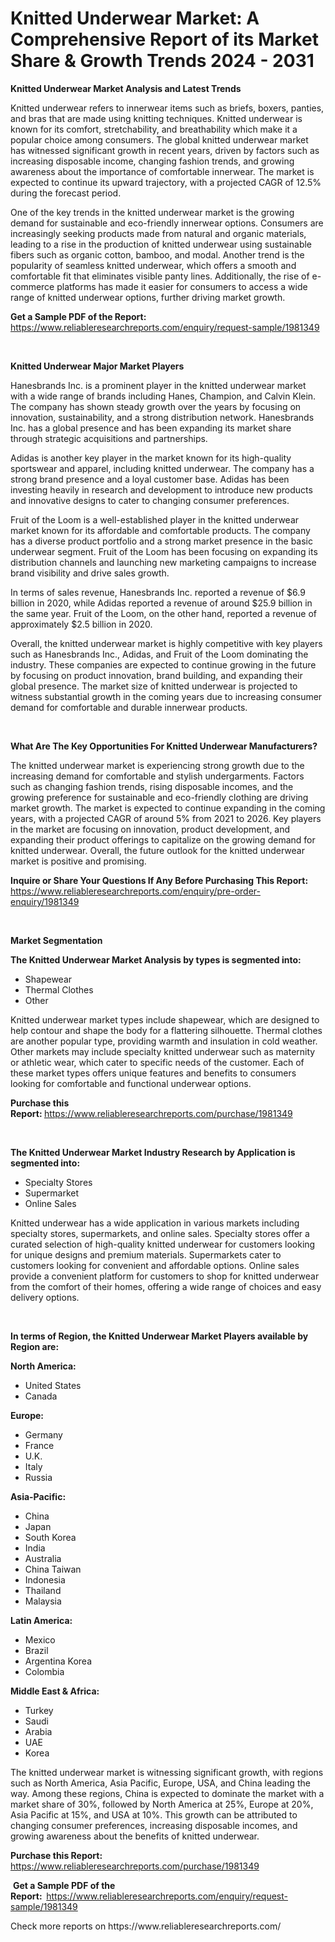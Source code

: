 <p><h1>Knitted Underwear Market: A Comprehensive Report of its Market Share & Growth Trends 2024 - 2031</h1></p><p><strong>Knitted Underwear Market Analysis and Latest Trends</strong></p>
<p><p>Knitted underwear refers to innerwear items such as briefs, boxers, panties, and bras that are made using knitting techniques. Knitted underwear is known for its comfort, stretchability, and breathability which make it a popular choice among consumers. The global knitted underwear market has witnessed significant growth in recent years, driven by factors such as increasing disposable income, changing fashion trends, and growing awareness about the importance of comfortable innerwear. The market is expected to continue its upward trajectory, with a projected CAGR of 12.5% during the forecast period.</p><p>One of the key trends in the knitted underwear market is the growing demand for sustainable and eco-friendly innerwear options. Consumers are increasingly seeking products made from natural and organic materials, leading to a rise in the production of knitted underwear using sustainable fibers such as organic cotton, bamboo, and modal. Another trend is the popularity of seamless knitted underwear, which offers a smooth and comfortable fit that eliminates visible panty lines. Additionally, the rise of e-commerce platforms has made it easier for consumers to access a wide range of knitted underwear options, further driving market growth.</p></p>
<p><strong>Get a Sample PDF of the Report:&nbsp;</strong> <a href="https://www.reliableresearchreports.com/enquiry/request-sample/1981349">https://www.reliableresearchreports.com/enquiry/request-sample/1981349</a></p>
<p>&nbsp;</p>
<p><strong>Knitted Underwear Major Market Players</strong></p>
<p><p>Hanesbrands Inc. is a prominent player in the knitted underwear market with a wide range of brands including Hanes, Champion, and Calvin Klein. The company has shown steady growth over the years by focusing on innovation, sustainability, and a strong distribution network. Hanesbrands Inc. has a global presence and has been expanding its market share through strategic acquisitions and partnerships.</p><p>Adidas is another key player in the market known for its high-quality sportswear and apparel, including knitted underwear. The company has a strong brand presence and a loyal customer base. Adidas has been investing heavily in research and development to introduce new products and innovative designs to cater to changing consumer preferences.</p><p>Fruit of the Loom is a well-established player in the knitted underwear market known for its affordable and comfortable products. The company has a diverse product portfolio and a strong market presence in the basic underwear segment. Fruit of the Loom has been focusing on expanding its distribution channels and launching new marketing campaigns to increase brand visibility and drive sales growth.</p><p>In terms of sales revenue, Hanesbrands Inc. reported a revenue of $6.9 billion in 2020, while Adidas reported a revenue of around $25.9 billion in the same year. Fruit of the Loom, on the other hand, reported a revenue of approximately $2.5 billion in 2020.</p><p>Overall, the knitted underwear market is highly competitive with key players such as Hanesbrands Inc., Adidas, and Fruit of the Loom dominating the industry. These companies are expected to continue growing in the future by focusing on product innovation, brand building, and expanding their global presence. The market size of knitted underwear is projected to witness substantial growth in the coming years due to increasing consumer demand for comfortable and durable innerwear products.</p></p>
<p>&nbsp;</p>
<p><strong>What Are The Key Opportunities For Knitted Underwear Manufacturers?</strong></p>
<p><p>The knitted underwear market is experiencing strong growth due to the increasing demand for comfortable and stylish undergarments. Factors such as changing fashion trends, rising disposable incomes, and the growing preference for sustainable and eco-friendly clothing are driving market growth. The market is expected to continue expanding in the coming years, with a projected CAGR of around 5% from 2021 to 2026. Key players in the market are focusing on innovation, product development, and expanding their product offerings to capitalize on the growing demand for knitted underwear. Overall, the future outlook for the knitted underwear market is positive and promising.</p></p>
<p><strong>Inquire or Share Your Questions If Any Before Purchasing This Report:</strong> <a href="https://www.reliableresearchreports.com/enquiry/pre-order-enquiry/1981349">https://www.reliableresearchreports.com/enquiry/pre-order-enquiry/1981349</a></p>
<p>&nbsp;</p>
<p><strong>Market Segmentation</strong></p>
<p><strong>The Knitted Underwear Market Analysis by types is segmented into:</strong></p>
<p><ul><li>Shapewear</li><li>Thermal Clothes</li><li>Other</li></ul></p>
<p><p>Knitted underwear market types include shapewear, which are designed to help contour and shape the body for a flattering silhouette. Thermal clothes are another popular type, providing warmth and insulation in cold weather. Other markets may include specialty knitted underwear such as maternity or athletic wear, which cater to specific needs of the customer. Each of these market types offers unique features and benefits to consumers looking for comfortable and functional underwear options.</p></p>
<p><strong>Purchase this Report:&nbsp;</strong><a href="https://www.reliableresearchreports.com/purchase/1981349">https://www.reliableresearchreports.com/purchase/1981349</a></p>
<p>&nbsp;</p>
<p><strong>The Knitted Underwear Market Industry Research by Application is segmented into:</strong></p>
<p><ul><li>Specialty Stores</li><li>Supermarket</li><li>Online Sales</li></ul></p>
<p><p>Knitted underwear has a wide application in various markets including specialty stores, supermarkets, and online sales. Specialty stores offer a curated selection of high-quality knitted underwear for customers looking for unique designs and premium materials. Supermarkets cater to customers looking for convenient and affordable options. Online sales provide a convenient platform for customers to shop for knitted underwear from the comfort of their homes, offering a wide range of choices and easy delivery options.</p></p>
<p>&nbsp;</p>
<p><strong>In terms of Region, the Knitted Underwear Market Players available by Region are:</strong></p>
<p>
    <p> <strong> North America: </strong>
        <ul>
            <li>United States</li>
            <li>Canada</li>
        </ul>
        </p> 
    <p> <strong> Europe: </strong>
        <ul>
            <li>Germany</li>
            <li>France</li>
            <li>U.K.</li>
            <li>Italy</li>
            <li>Russia</li>
        </ul>
        </p> 
    <p> <strong> Asia-Pacific: </strong>
        <ul>
            <li>China</li>
            <li>Japan</li>
            <li>South Korea</li>
            <li>India</li>
            <li>Australia</li>
            <li>China Taiwan</li>
            <li>Indonesia</li>
            <li>Thailand</li>
            <li>Malaysia</li>
        </ul>
        </p> 
    <p> <strong> Latin America: </strong>
        <ul>
            <li>Mexico</li>
            <li>Brazil</li>
            <li>Argentina Korea</li>
            <li>Colombia</li>
        </ul>
        </p> 
    <p> <strong> Middle East & Africa: </strong>
        <ul>
            <li>Turkey</li>
            <li>Saudi</li>
            <li>Arabia</li>
            <li>UAE</li>
            <li>Korea</li>
        </ul>
    </p>
    </p>
<p><p>The knitted underwear market is witnessing significant growth, with regions such as North America, Asia Pacific, Europe, USA, and China leading the way. Among these regions, China is expected to dominate the market with a market share of 30%, followed by North America at 25%, Europe at 20%, Asia Pacific at 15%, and USA at 10%. This growth can be attributed to changing consumer preferences, increasing disposable incomes, and growing awareness about the benefits of knitted underwear.</p></p>
<p><strong>Purchase this Report: </strong><a href="https://www.reliableresearchreports.com/purchase/1981349">https://www.reliableresearchreports.com/purchase/1981349</a></p>
<p>&nbsp;<strong>Get a Sample PDF of the Report:&nbsp;&nbsp;</strong><a href="https://www.reliableresearchreports.com/enquiry/request-sample/1981349">https://www.reliableresearchreports.com/enquiry/request-sample/1981349</a></p>
<p><strong></strong></p>
<p>Check more reports on https://www.reliableresearchreports.com/</p>